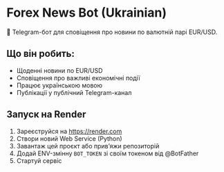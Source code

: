# Forex News Bot (Ukrainian)

🤖 Telegram-бот для сповіщення про новини по валютній парі EUR/USD.

## Що він робить:
- Щоденні новини по EUR/USD
- Сповіщення про важливі економічні події
- Працює українською мовою
- Публікації у публічний Telegram-канал

## Запуск на Render
1. Зареєструйся на https://render.com
2. Створи новий Web Service (Python)
3. Завантаж цей проєкт або прив’яжи репозиторій
4. Додай ENV-змінну `BOT_TOKEN` зі своїм токеном від @BotFather
5. Стартуй сервіс

